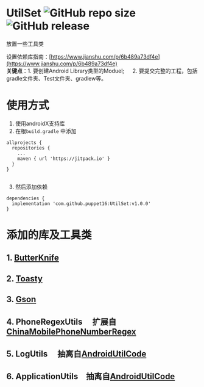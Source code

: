 # UtilSet ![GitHub repo size](https://img.shields.io/github/repo-size/puppet16/utilset.svg?color=green)   ![GitHub release](https://img.shields.io/github/release/puppet16/UtilSet.svg)
放置一些工具类

设置依赖库指南：[https://www.jianshu.com/p/6b489a73df4e](https://www.jianshu.com/p/6b489a73df4e)  
**关键点**：1. 要创建Android Library类型的Moduel; &emsp; 2. 要提交完整的工程，包括gradle文件夹、Test文件夹、gradlew等。
# 使用方式
1. 使用androidX支持库
2. 在根`build.gradle` 中添加
```
allprojects {
  repositories {
    ...
    maven { url 'https://jitpack.io' }
  }
}
 
```
3. 然后添加依赖
```
dependencies {
  implementation 'com.github.puppet16:UtilSet:v1.0.0'
}
 ```
# 添加的库及工具类
 ## 1. [ButterKnife](https://github.com/JakeWharton/butterknife)
 ## 2. [Toasty](https://github.com/GrenderG/Toasty)
 ## 3. [Gson](https://github.com/google/gson)
 ## 4. PhoneRegexUtils &emsp;扩展自[ChinaMobilePhoneNumberRegex](https://github.com/VincentSit/ChinaMobilePhoneNumberRegex)
 ## 5. LogUtils &emsp;抽离自[AndroidUtilCode](https://github.com/Blankj/AndroidUtilCode)
 ## 6. ApplicationUtils&emsp;抽离自[AndroidUtilCode](https://github.com/Blankj/AndroidUtilCode)
